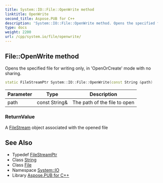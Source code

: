 ```yaml
---
title: System::IO::File::OpenWrite method
linktitle: OpenWrite
second_title: Aspose.PUB for C++
description: 'System::IO::File::OpenWrite method. Opens the specified file for writing only, in ''OpenOrCreate'' mode with no sharing in C++.'
type: docs
weight: 2200
url: /cpp/system.io/file/openwrite/
---
```

## File::OpenWrite method


Opens the specified file for writing only, in 'OpenOrCreate' mode with no sharing.

```cpp
static FileStreamPtr System::IO::File::OpenWrite(const String &path)
```


| Parameter | Type | Description |
| --- | --- | --- |
| path | const String\& | The path of the file to open |

### ReturnValue

A [FileStream](../../filestream/) object associated with the opened file

## See Also

* Typedef [FileStreamPtr](../../../system/filestreamptr/)
* Class [String](../../../system/string/)
* Class [File](../)
* Namespace [System::IO](../../)
* Library [Aspose.PUB for C++](../../../)

